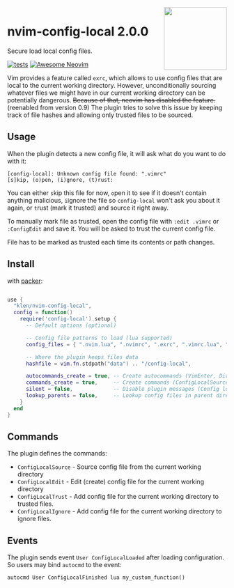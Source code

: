 <img src="https://neovim.io/logos/neovim-mark-flat.png" align="right" width="144" />

# nvim-config-local 2.0.0

Secure load local config files.

[![tests](https://github.com/klen/nvim-config-local/actions/workflows/tests.yml/badge.svg)](https://github.com/klen/nvim-config-local/actions/workflows/tests.yml)
[![Awesome Neovim](https://awesome.re/badge-flat.svg)](https://github.com/rockerBOO/awesome-neovim)

Vim provides a feature called `exrc`, which allows to use config files that are
local to the current working directory. However, unconditionally sourcing
whatever files we might have in our current working directory can be
potentially dangerous. ~~Because of that, neovim has disabled the feature.~~
(reenabled from version 0.9) The plugin tries to solve this issue by keeping
track of file hashes and allowing only trusted files to be sourced.

## Usage

When the plugin detects a new config file, it will ask what do you want to do
with it:

```
[config-local]: Unknown config file found: ".vimrc"
[s]kip, (o)pen, (i)gnore, (t)rust:
```

You can either `s`kip this file for now, `o`pen it to see if it doesn't contain
anything malicious, `i`ignore the file so `config-local` won't ask you about it
again, or `t`rust (mark it trusted) and source it right away.

To manually mark file as trusted, open the config file with `:edit .vimrc` or
`:ConfigEdit` and save it. You will be asked to trust the current config file.

File has to be marked as trusted each time its contents or path changes.

## Install

with [packer](https://github.com/wbthomason/packer.nvim):

```lua

use {
  "klen/nvim-config-local",
  config = function()
    require('config-local').setup {
      -- Default options (optional)

      -- Config file patterns to load (lua supported)
      config_files = { ".nvim.lua", ".nvimrc", ".exrc", ".vimrc.lua", ".vimrc" },

      -- Where the plugin keeps files data
      hashfile = vim.fn.stdpath("data") .. "/config-local",

      autocommands_create = true, -- Create autocommands (VimEnter, DirectoryChanged)
      commands_create = true,     -- Create commands (ConfigLocalSource, ConfigLocalEdit, ConfigLocalTrust, ConfigLocalIgnore)
      silent = false,             -- Disable plugin messages (Config loaded/ignored)
      lookup_parents = false,     -- Lookup config files in parent directories
    }
  end
}
```

## Commands

The plugin defines the commands:

- `ConfigLocalSource` - Source config file from the current working directory
- `ConfigLocalEdit` - Edit (create) config file for the current working directory
- `ConfigLocalTrust` - Add config file for the current working directory to trusted files.
- `ConfigLocalIgnore` - Add config file for the current working directory to ignore files.

## Events

The plugin sends event `User ConfigLocalLoaded` after loading configuration.
So users may bind `autocmd` to the event:

```vim
autocmd User ConfigLocalFinished lua my_custom_function()
```
